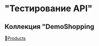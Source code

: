 #  "Тестирование API"  
## Коллекция "DemoShopping
🔗[Products](https://www.postman.com/aerospace-explorer-52409698/my-workspace/folder/u4sklki/products?action=share&source=copy-link&creator=34005512&ctx=documentation)  
